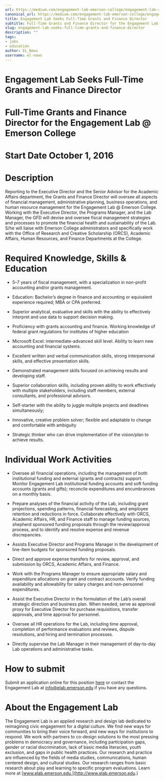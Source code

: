 ```yaml
---
url: https://medium.com/engagement-lab-emerson-college/engagement-lab-seeks-full-time-grants-and-finance-director-986163057538
canonical_url: https://medium.com/engagement-lab-emerson-college/engagement-lab-seeks-full-time-grants-and-finance-director-986163057538
title: Engagement Lab Seeks Full-Time Grants and Finance Director
subtitle: Full-Time Grants and Finance Director for the Engagement Lab @ Emerson College
slug: engagement-lab-seeks-full-time-grants-and-finance-director
description: ""
tags:
- jobs
- education
author: EL_News
username: el-news
---
```


# Engagement Lab Seeks Full-Time Grants and Finance Director

# Full-Time Grants and Finance Director for the Engagement Lab @ Emerson College

# Start Date October 1, 2016

# Description

Reporting to the Executive Director and the Senior Advisor for the Academic Affairs department, the Grants and Finance Director will oversee all aspects of financial management, administrative planning, business operations, and human resource management for the Engagement Lab @ Emerson College. Working with the Executive Director, the Programs Manager, and the Lab Manager, the GFD will devise and oversee fiscal management strategies and processes to promote the financial health and sustainability of the Lab. S/he will liaise with Emerson College administrators and specifically work with the Office of Research and Creative Scholarship (ORCS), Academic Affairs, Human Resources, and Finance Departments at the College.

# Required Knowledge, Skills & Education

* 5–7 years of fiscal management, with a specialization in non-profit accounting and/or grants management.

* Education: Bachelor’s degree in finance and accounting or equivalent experience required; MBA or CPA preferred.

* Superior analytical, evaluative and skills with the ability to effectively interpret and use data to support decision making.

* Proficiency with grants accounting and finance. Working knowledge of federal grant regulations for institutes of higher education

* Microsoft Excel: intermediate-advanced skill level. Ability to learn new accounting and financial systems.

* Excellent written and verbal communication skills, strong interpersonal skills, and effective presentation skills.

* Demonstrated management skills focused on achieving results and developing staff.

* Superior collaboration skills, including proven ability to work effectively with multiple stakeholders, including staff members, external consultants, and professional advisors.

* Self-starter with the ability to juggle multiple projects and deadlines simultaneously;

* Innovative, creative problem solver; flexible and adaptable to change and comfortable with ambiguity

* Strategic thinker who can drive implementation of the vision/plan to achieve results.

# Individual Work Activities

* Oversee all financial operations, including the management of both institutional funding and external (grants and contracts) support. Monitor Engagement Lab institutional funding accounts and soft funding accounts (grants and gifts); reconcile expenditures and encumbrances on a monthly basis.

* Prepare analyses of the financial activity of the Lab, including grant projections, spending patterns, financial forecasting, and employee retention and reductions in force. Collaborate effectively with ORCS, Academic Affairs, HR, and Finance staff to manage funding sources, shepherd sponsored funding proposals through the review/approval process, and to identify and resolve expense and revenue discrepancies.

* Assists Executive Director and Programs Manager in the development of line-item budgets for sponsored funding proposals.

* Direct and approve expense transfers for review, approval, and submission by ORCS, Academic Affairs, and Finance.

* Work with the Programs Manager to ensure appropriate salary and expenditure allocations on grant and contract accounts. Verify funding availability and allowability for salary charges and non-personnel expenditures.

* Assist the Executive Director in the formulation of the Lab’s overall strategic direction and business plan. When needed, serve as approval proxy for Executive Director for purchase requisitions, transfer approvals, and time approval for personnel.

* Oversee all HR operations for the Lab, including time approval, completion of performance evaluations and reviews, dispute resolutions, and hiring and termination processes.

* Directly supervise the Lab Manager in their management of day-to-day Lab operations and administrative tasks.

# How to submit

Submit an application online for this position [here](https://emerson.peopleadmin.com/postings/12456) or contact the Engagement Lab at info@elab.emerson.edu if you have any questions.

# About the Engagement Lab

The Engagement Lab is an applied research and design lab dedicated to reimagining civic engagement for a digital culture. We find new ways for communities to bring their voice forward, and new ways for institutions to respond. We work with partners to co-design solutions to the most pressing problems in democracy and governance, including participation gaps, gender or racial discrimination, lack of basic media literacies, youth exclusion, and gaps in public health practices. Our research and practice are influenced by the fields of media studies, communications, human centered design, and cultural studies. Our research ranges from basic research about play and learning to specific program evaluations. Learn more at [www.elab.emerson.edu.](http://www.elab.emerson.edu.)



